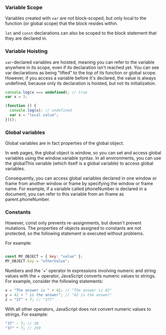 ### Variable Scope

Variables created with `var` are not block-scoped, but only local to the function (or global scope) that the block resides within.

`let` and `const` declarations can also be scoped to the block statement that they are declared in.


### Variable Hoisting

`var`-declared variables are hoisted, meaning you can refer to the variable anywhere in its scope, even if its declaration isn't reached yet. You can see var declarations as being "lifted" to the top of its function or global scope. However, if you access a variable before it's declared, the value is always undefined, because only its declaration is hoisted, but not its initialization.

```js
console.log(x === undefined); // true
var x = 3;

(function () {
  console.log(x); // undefined
  var x = "local value";
})();
```

### Global variables

Global variables are in fact properties of the global object.

In web pages, the global object is window, so you can set and access global variables using the window.variable syntax. In all environments, you can use the globalThis variable (which itself is a global variable) to access global variables.

Consequently, you can access global variables declared in one window or frame from another window or frame by specifying the window or frame name. For example, if a variable called phoneNumber is declared in a document, you can refer to this variable from an iframe as parent.phoneNumber.

### Constants

However, const only prevents re-assignments, but doesn't prevent mutations. The properties of objects assigned to constants are not protected, so the following statement is executed without problems.

For example: 

```js

const MY_OBJECT = { key: "value" };
MY_OBJECT.key = "otherValue";

```

Numbers and the '+' operator
In expressions involving numeric and string values with the + operator, JavaScript converts numeric values to strings. For example, consider the following statements:

```js
x = "The answer is " + 42; // "The answer is 42"
y = 42 + " is the answer"; // "42 is the answer"
z = "37" + 7; // "377"
```

With all other operators, JavaScript does not convert numeric values to strings. For example:

```js
"37" - 7; // 30
"37" * 7; // 259
```

